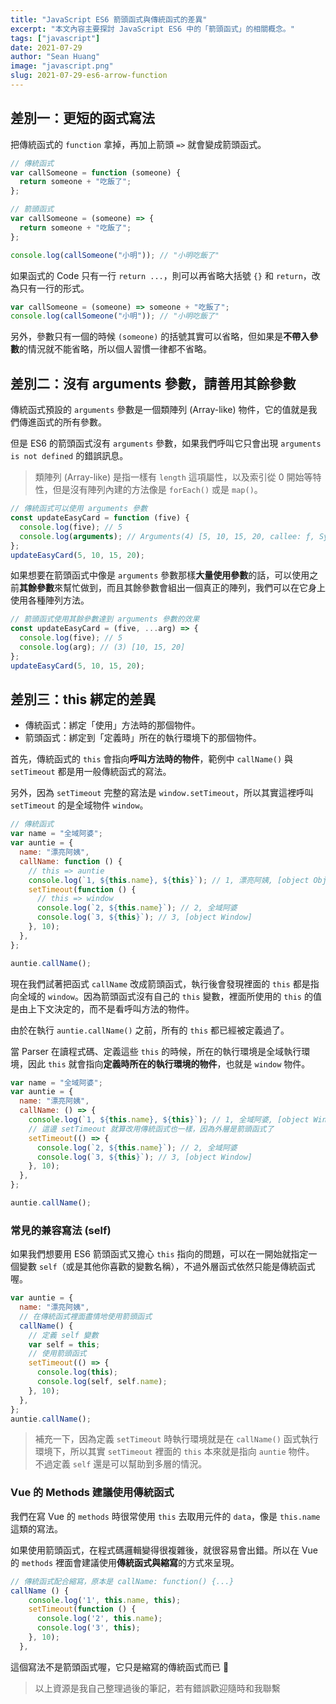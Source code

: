 ```yaml
---
title: "JavaScript ES6 箭頭函式與傳統函式的差異"
excerpt: "本文內容主要探討 JavaScript ES6 中的「箭頭函式」的相關概念。"
tags: ["javascript"]
date: 2021-07-29
author: "Sean Huang"
image: "javascript.png"
slug: 2021-07-29-es6-arrow-function
---
```


## 差別一：更短的函式寫法

把傳統函式的 `function` 拿掉，再加上箭頭 `=>` 就會變成箭頭函式。

```javascript
// 傳統函式
var callSomeone = function (someone) {
  return someone + "吃飯了";
};

// 箭頭函式
var callSomeone = (someone) => {
  return someone + "吃飯了";
};

console.log(callSomeone("小明")); // "小明吃飯了"
```

如果函式的 Code 只有一行 `return ...`，則可以再省略大括號 `{}` 和 `return`，改為只有一行的形式。

```javascript
var callSomeone = (someone) => someone + "吃飯了";
console.log(callSomeone("小明")); // "小明吃飯了"
```

另外，參數只有一個的時候 `(someone)` 的括號其實可以省略，但如果是**不帶入參數**的情況就不能省略，所以個人習慣一律都不省略。

## 差別二：沒有 arguments 參數，請善用其餘參數

傳統函式預設的 `arguments` 參數是一個類陣列 (Array-like) 物件，它的值就是我們傳進函式的所有參數。

但是 ES6 的箭頭函式沒有 `arguments` 參數，如果我們呼叫它只會出現 `arguments is not defined` 的錯誤訊息。

> 類陣列 (Array-like) 是指一樣有 `length` 這項屬性，以及索引從 0 開始等特性，但是沒有陣列內建的方法像是 `forEach()` 或是 `map()`。

```javascript
// 傳統函式可以使用 arguments 參數
const updateEasyCard = function (five) {
  console.log(five); // 5
  console.log(arguments); // Arguments(4) [5, 10, 15, 20, callee: ƒ, Symbol(Symbol.iterator): ƒ]
};
updateEasyCard(5, 10, 15, 20);
```

如果想要在箭頭函式中像是 `arguments` 參數那樣**大量使用參數**的話，可以使用之前**其餘參數**來幫忙做到，而且其餘參數會組出一個真正的陣列，我們可以在它身上使用各種陣列方法。

```javascript
// 箭頭函式使用其餘參數達到 arguments 參數的效果
const updateEasyCard = (five, ...arg) => {
  console.log(five); // 5
  console.log(arg); // (3) [10, 15, 20]
};
updateEasyCard(5, 10, 15, 20);
```

## 差別三：this 綁定的差異

- 傳統函式：綁定「使用」方法時的那個物件。
- 箭頭函式：綁定到「定義時」所在的執行環境下的那個物件。

首先，傳統函式的 `this` 會指向**呼叫方法時的物件**，範例中 `callName()` 與 `setTimeout` 都是用一般傳統函式的寫法。

另外，因為 `setTimeout` 完整的寫法是 `window.setTimeout`，所以其實這裡呼叫 `setTimeout` 的是全域物件 `window`。

```javascript
// 傳統函式
var name = "全域阿婆";
var auntie = {
  name: "漂亮阿姨",
  callName: function () {
    // this => auntie
    console.log(`1, ${this.name}, ${this}`); // 1, 漂亮阿姨, [object Object]
    setTimeout(function () {
      // this => window
      console.log(`2, ${this.name}`); // 2, 全域阿婆
      console.log(`3, ${this}`); // 3, [object Window]
    }, 10);
  },
};

auntie.callName();
```

現在我們試著把函式 `callName` 改成箭頭函式，執行後會發現裡面的 `this` 都是指向全域的 `window`。因為箭頭函式沒有自己的 `this` 變數，裡面所使用的 `this` 的值是由上下文決定的，而不是看呼叫方法的物件。

由於在執行 `auntie.callName()` 之前，所有的 `this` 都已經被定義過了。

當 Parser 在讀程式碼、定義這些 `this` 的時候，所在的執行環境是全域執行環境，因此 `this` 就會指向**定義時所在的執行環境的物件**，也就是 `window` 物件。

```javascript
var name = "全域阿婆";
var auntie = {
  name: "漂亮阿姨",
  callName: () => {
    console.log(`1, ${this.name}, ${this}`); // 1, 全域阿婆, [object Window]
    // 這邊 setTimeout 就算改用傳統函式也一樣，因為外層是箭頭函式了
    setTimeout(() => {
      console.log(`2, ${this.name}`); // 2, 全域阿婆
      console.log(`3, ${this}`); // 3, [object Window]
    }, 10);
  },
};

auntie.callName();
```

### 常見的兼容寫法 (self)

如果我們想要用 ES6 箭頭函式又擔心 `this` 指向的問題，可以在一開始就指定一個變數 `self`（或是其他你喜歡的變數名稱），不過外層函式依然只能是傳統函式喔。

```javascript
var auntie = {
  name: "漂亮阿姨",
  // 在傳統函式裡面盡情地使用箭頭函式
  callName() {
    // 定義 self 變數
    var self = this;
    // 使用箭頭函式
    setTimeout(() => {
      console.log(this);
      console.log(self, self.name);
    }, 10);
  },
};
auntie.callName();
```

> 補充一下，因為定義 `setTimeout` 時執行環境就是在 `callName()` 函式執行環境下，所以其實 `setTimeout` 裡面的 `this` 本來就是指向 `auntie` 物件。  
> 不過定義 `self` 還是可以幫助到多層的情況。

### Vue 的 Methods 建議使用傳統函式

我們在寫 Vue 的 `methods` 時很常使用 `this` 去取用元件的 `data`，像是 `this.name` 這類的寫法。

如果使用箭頭函式，在程式碼邏輯變得很複雜後，就很容易會出錯。所以在 Vue 的 `methods` 裡面會建議使用**傳統函式與縮寫**的方式來呈現。

```javascript
// 傳統函式配合縮寫，原本是 callName: function() {...}
callName () {
    console.log('1', this.name, this);
    setTimeout(function () {
      console.log('2', this.name);
      console.log('3', this);
    }, 10);
  },
```

這個寫法不是箭頭函式喔，它只是縮寫的傳統函式而已 👀

> 以上資源是我自己整理過後的筆記，若有錯誤歡迎隨時和我聯繫
